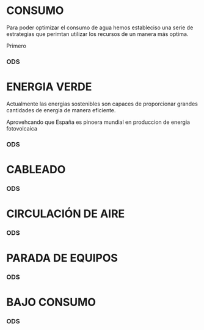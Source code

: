 # CONSUMO
Para poder optimizar el consumo de agua hemos estableciso una serie de estrategias que perimtan utilizar los recursos de un manera más optima.


Primero  


### ODS

# ENERGIA VERDE

Actualmente las energias sostenibles son capaces de proporcionar grandes cantidades de energia de manera eficiente.

Aprovehcando que España es pinoera mundial en produccion de energia fotovolcaica 

### ODS

# CABLEADO


### ODS

# CIRCULACIÓN DE AIRE


### ODS

# PARADA DE EQUIPOS


### ODS

# BAJO CONSUMO


### ODS

